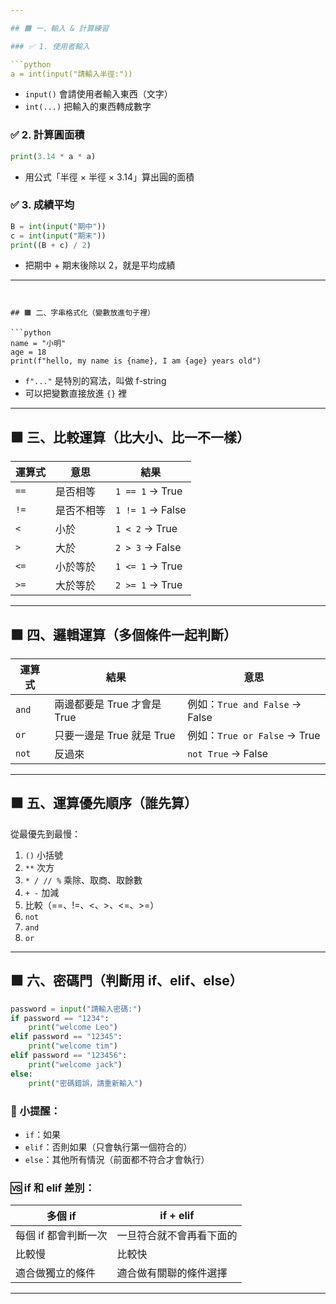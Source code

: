 ```yaml
---

## 🟧 一、輸入 & 計算練習

### ✅ 1. 使用者輸入

```python
a = int(input("請輸入半徑:"))
```

* `input()` 會請使用者輸入東西（文字）
* `int(...)` 把輸入的東西轉成數字

### ✅ 2. 計算圓面積

```python
print(3.14 * a * a)
```

* 用公式「半徑 × 半徑 × 3.14」算出圓的面積

### ✅ 3. 成績平均

```python
B = int(input("期中"))
c = int(input("期末"))
print((B + c) / 2)
```

* 把期中 + 期末後除以 2，就是平均成績

---
```


## 🟧 二、字串格式化（變數放進句子裡）

```python
name = "小明"
age = 18
print(f"hello, my name is {name}, I am {age} years old")
```

- `f"..."` 是特別的寫法，叫做 f-string
- 可以把變數直接放進 `{}` 裡

---

## 🟧 三、比較運算（比大小、比一不一樣）

| 運算式 | 意思       | 結果             |
| ------ | ---------- | ---------------- |
| `==`   | 是否相等   | `1 == 1` → True  |
| `!=`   | 是否不相等 | `1 != 1` → False |
| `<`    | 小於       | `1 < 2` → True   |
| `>`    | 大於       | `2 > 3` → False  |
| `<=`   | 小於等於   | `1 <= 1` → True  |
| `>=`   | 大於等於   | `2 >= 1` → True  |

---

## 🟧 四、邏輯運算（多個條件一起判斷）

| 運算式 | 結果                        | 意思                           |
| ------ | --------------------------- | ------------------------------ |
| `and`  | 兩邊都要是 True 才會是 True | 例如：`True and False` → False |
| `or`   | 只要一邊是 True 就是 True   | 例如：`True or False` → True   |
| `not`  | 反過來                      | `not True` → False             |

---

## 🟧 五、運算優先順序（誰先算）

從最優先到最慢：

1. `()` 小括號
2. `**` 次方
3. `* / // %` 乘除、取商、取餘數
4. `+ -` 加減
5. 比較（==、!=、<、>、<=、>=）
6. `not`
7. `and`
8. `or`

---

## 🟧 六、密碼門（判斷用 if、elif、else）

```python
password = input("請輸入密碼:")
if password == "1234":
    print("welcome Leo")
elif password == "12345":
    print("welcome tim")
elif password == "123456":
    print("welcome jack")
else:
    print("密碼錯誤，請重新輸入")
```

### 🧠 小提醒：

- `if`：如果
- `elif`：否則如果（只會執行第一個符合的）
- `else`：其他所有情況（前面都不符合才會執行）

### 🆚 if 和 elif 差別：

| 多個 if              | if + elif                |
| -------------------- | ------------------------ |
| 每個 if 都會判斷一次 | 一旦符合就不會再看下面的 |
| 比較慢               | 比較快                   |
| 適合做獨立的條件     | 適合做有關聯的條件選擇   |

---
